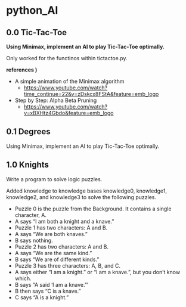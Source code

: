 # python_AI

## 0.0 Tic-Tac-Toe
<b>Using Minimax, implement an AI to play Tic-Tac-Toe optimally.</b>

Only worked for the functinos within tictactoe.py.

<b> references ) </b>
- A simple animation of the Minimax algorithm
  -  https://www.youtube.com/watch?time_continue=22&v=zDskcx8FStA&feature=emb_logo
- Step by Step: Alpha Beta Pruning
  -  https://www.youtube.com/watch?v=xBXHtz4Gbdo&feature=emb_logo

## 0.1 Degrees
Using Minimax, implement an AI to play Tic-Tac-Toe optimally.

## 1.0 Knights
Write a program to solve logic puzzles.

Added knowledge to knowledge bases knowledge0, knowledge1, knowledge2, and knowledge3 to solve the following puzzles.


-  Puzzle 0 is the puzzle from the Background. It contains a single character, A.
  -  A says “I am both a knight and a knave.”
-  Puzzle 1 has two characters: A and B.
  -  A says “We are both knaves.”
  -  B says nothing.
-  Puzzle 2 has two characters: A and B.
  -  A says “We are the same kind.”
  -  B says “We are of different kinds.”
-  Puzzle 3 has three characters: A, B, and C.
  -  A says either “I am a knight.” or “I am a knave.”, but you don’t know which.
  -  B says “A said ‘I am a knave.’”
  -  B then says “C is a knave.”
  -  C says “A is a knight.”
